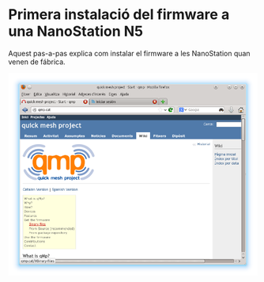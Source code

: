 # Primera instalació del firmware a una NanoStation N5

Aquest pas-a-pas explica com instalar el firmware a les NanoStation quan venen de fábrica.


![Pàgina oficial de qmp.cat](pantallazos/1-qmpcat.png)






